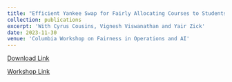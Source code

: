 ```yaml
---
title: "Efficient Yankee Swap for Fairly Allocating Courses to Students"
collection: publications
excerpt: 'With Cyrus Cousins, Vignesh Viswanathan and Yair Zick'
date: 2023-11-30
venue: 'Columbia Workshop on Fairness in Operations and AI'
---
```

[Download Link](https://cheerstopaula.github.io/files/ColumbiaPoster.pdf)

[Workshop Link]([https://ec4academia.github.io](https://sites.google.com/view/cu-fairness-operations-ai/home?pli=1))

